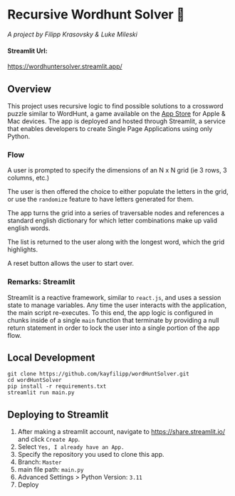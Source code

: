 # Recursive Wordhunt Solver 🧩
_A project by Filipp Krasovsky & Luke Mileski_
#### Streamlit Url: 
https://wordhuntersolver.streamlit.app/

## Overview 
This project uses recursive logic to find possible solutions to a crossword puzzle similar to WordHunt, a game available 
on the <a href="https://apps.apple.com/us/app/word-hunt/id1357352041">App Store</a> for Apple & Mac devices. The app is deployed and hosted through Streamlit, a service that enables developers to create Single Page Applications using only Python.

### Flow
A user is prompted to specify the dimensions of an N x N grid (ie 3 rows, 3 columns, etc.)

The user is then offered the choice to either populate the letters in the grid, or use the `randomize` feature to have letters generated for them.

The app turns the grid into a series of traversable nodes and references a standard english dictionary for which letter combinations make up valid english words.

The list is returned to the user along with the longest word, which the grid highlights.

A reset button allows the user to start over.

### Remarks: Streamlit 
Streamlit is a reactive framework, similar to `react.js`, and uses a session state to manage variables. Any time the user interacts with the application, the main script re-executes. To this end, the app logic is configured in chunks inside of a single `main` function that terminate by providing a null return statement in order to lock the user into a single portion of the app flow.

## Local Development

```
git clone https://github.com/kayfilipp/wordHuntSolver.git
cd wordHuntSolver
pip install -r requirements.txt
streamlit run main.py 
```

## Deploying to Streamlit 

1. After making a streamlit account, navigate to https://share.streamlit.io/ and click `Create App`. 
2. Select `Yes, I already have an App.`
3. Specify the repository you used to clone this app.
4. Branch: `Master`
5. main file path: `main.py`
6. Advanced Settings > Python Version: `3.11`
7. Deploy